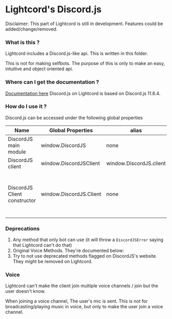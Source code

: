# Lightcord's Discord.js

Disclaimer:
This part of Lightcord is still in development. Features could be added/change/removed.

### What is this ? 
Lightcord includes a Discord.js-like api. This is written in this folder.

<warn>This is not for making selfbots. 
The purpose of this is only to make an easy, intuitive and object oriented api.</warn>

### Where can I get the documentation ?
[Documentation here](https://discord.js.org/#/docs/main/11.6.4/general/welcome)
Discord.js on Lightcord is based on Discord.js 11.6.4.

### How do I use it ?
Discord.js can be accessed under the following global properties

| Name                         | Global Properties       | alias                   | Limitations                                                           |
|------------------------------|-------------------------|-------------------------|-----------------------------------------------------------------------|
| DiscordJS main module        | window.DiscordJS        | none                    | none                                                                  |
| DiscordJS client             | window.DiscordJSClient  | window.DiscordJS.client | none                                                                  |
| DiscordJS Client constructor | window.DiscordJS.Client | none                    | Can't be constructed because there's no need for more than one client |

### Deprecations
1. Any method that only bot can use (it will throw a `DiscordJSError` saying that Lightcord can't do that)
2. Original Voice Methods. They're documented below:
3. Try to not use deprecated methods flagged on DiscordJS's website. They might be removed on Lightcord.

### Voice
Lightcord can't make the client join multiple voice channels / join but the user doesn't know.

When joining a voice channel, The user's mic is sent. This is not for broadcasting/playing music in voice, but only to make the user join a voice channel.